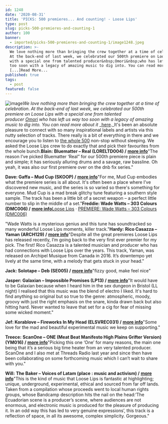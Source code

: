 ```yaml
---
id: 1248
date: '2020-08-31'
title: 'PICKS: 500 premieres... And counting! - Loose Lips'
type: post
slug: picks-500-premieres-and-counting-1
author: 100
banner:
  - imported/picks-500-premieres-and-counting-1/image1248.jpeg
description: >-
  We love nothing more than bringing the crew together at a time of celebration.
  At the back-end of last week, we celebrated our 500th premiere on Loose Lips
  with a special one from talented producer&nbsp;Omori&nbsp;who has left us way
  too soon with a legacy of amazing music to dig into. You can read more about
  [...]Read More...
published: true
tags:
  - post
featured: false
---
```

![image](../imported/picks-500-premieres-and-counting-1/image1248.jpeg)_We love nothing more than bringing the crew together at a time of celebration. At the back-end of last week, we celebrated our 500th premiere on Loose Lips with a special one from talented producer_ [_Omori_](https://soundcloud.com/stoyan-yovchev-omori) _who has left us way too soon with a legacy of amazing music to dig into. You can read more about it_ _[here](http://loose-lips.co.uk/blog/death-grips-guillotine-omori-remix-index-tapes)._It's been an absolute pleasure to connect with so many inspirational labels and artists via this nutty selection of tracks. There really is a bit of everything in there and we encourage you to listen to [the whole 500](https://soundcloud.com/loose-lips123/sets/loose-lips-premieres-2) non-stop without sleeping. We asked the Loose Lips crew to do exactly that and pick their favourites from the whole bunch.**Blain:** **Bluematter – Real (LORELTD004) /** [**more info**](http://loose-lips.co.uk/blog/dnb-fix-007-bluematter-real-loreltd004)"The reason I’ve picked Bluematter ‘Real” for our 500th premiere piece is plain and simple; it has seriously alluring drums and a savage, raw bassline. Oh yeah, it was also our first premiere over on the dnb fix series."

**Dave: Gaffa – Mud Cup (SKOOP) /** [**more info**](http://loose-lips.co.uk/blog/gaffa-mud-cup-skoop)"For me, Mud Cup embodies what the premiere series is all about. It's often been a place where I’ve discovered new music, and the series is so varied so there's something for everyone. Mud Cup is a mad break glitchy tune featuring a southern style sample. The track has been a little bit of a secret weapon – a perfect little number to slip in the middle of a set."**Freddie: Wade Watts – 303 Colours (DMC006) **/**** [****more info****](http://loose-lips.co.uk/blog/wade-watts-303-colours-dmc006)[Loose Lips](https://soundcloud.com/loose-lips123 "Loose Lips") · [PREMIERE: Wade Watts – 303 Colours (DMC006)](https://soundcloud.com/loose-lips123/premiere-wade-watts-303-colours-dmc006 "PREMIERE: Wade Watts - 303 Colours (DMC006)")

"Wade Watts is a mysterious genius and this tune has soundtracked so many wonderful Loose Lips moments, killer track."**Hardy:** **Rico Casazza – Yaman (ARCH129) **/**** [****more info****](https://soundcloud.com/loose-lips123/loose-lips-premiere-rico-casazza-yaman-arch129)"Despite all the great premieres Loose Lips has released recently, I’m going back to the very first ever premier for my pick. The first! Rico Casazza is a talented musician and producer who has had connections with Loose Lips over the years. This track, Yaman, was released on Archipel Musique from Canada in 2016. It’s downtempo yet lively at the same time, with a melody that gets stuck in your head."

**Jack: Solotape – Deb (SE005) **/**** [****more info****](http://loose-lips.co.uk/blog/solotape-deb-se005)"fizzy good, make feel nice"

**Jasper: Galaxian – Impossible Promises (LP13) /** [**more info**](https://soundcloud.com/loose-lips123/premiere-galaxian-impossible-promises-lp13)"It would have to be Galaxian because when I heard him in the sex dungeon in Bristol (LL night) I realised that this music was the blend of electro I liked. It's hard to find anything so original but so true to the genre: atmospheric, moody, groovy with just the right emphasis on the snare, kinda drawn back but also hitting hard. Never wanted to leave that set for a cig for fear of missing some wicked moment."

**Jef: Korablove – Fireworks In My Head (ELSVREC031) **/**** [****more info****](http://loose-lips.co.uk/blog/korablove-fireworks-in-my-head-elsvrec031)[](https://soundcloud.com/loose-lips123/premiere-korablove-fireworks-in-my-head-elsvrec031?in=loose-lips123/sets/loose-lips-premieres-2)"Some love for the mad and beautiful experimental music we keep on supporting."

**Treece:** **ScanOne – ONE (Meat Beat Manifesto High Plains Grifter Version) (YM016) **/**** [****more info****](http://loose-lips.co.uk/blog/scanone-one-meat-beat-manifesto-high-plains-grifter-version-ym016)"Picking this one ‘One’ for many reasons, the main one being that it’s a serious big time heater from an very talented producer. ScanOne and I also met at Threads Radio last year and since then have been collaborating on some forthcoming music which I can’t wait to share with you."

**Will:** **The Baker – Voices of Latam (place : music and activism) **/**** [****more info****](http://loose-lips.co.uk/blog/the-baker-voices-of-latam-place-music-and-activism)"This is the kind of music that Loose Lips is fantastic at highlighting; unique, underground, experimental, ethical and sourced from far off lands. Taken from a compilation whose proceeds went to local human rights groups, whose Bandcamp description hits the nail on the head:‘The Ecuadorian scene is a producer’s scene, where audiences are not enormous, and electronic music is produced for the pleasure of producing it. In an odd way this has led to very genuine expressions’, this track is a reflection of space, in all its awesome, complex simplicity. Gorgeous."